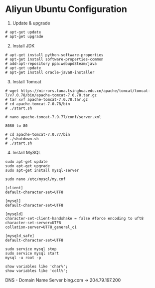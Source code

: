 # Aliyun Ubuntu Configuration

1. Update & upgrade
```
# apt-get update
# apt-get upgrade
```   

2. Install JDK
```shell
# apt-get install python-software-properties
# apt-get install software-properties-common
# add-apt-repository ppa:webupd8team/java
# apt-get update
# apt-get install oracle-java8-installer
```

3. Install Tomcat
```shell
# wget https://mirrors.tuna.tsinghua.edu.cn/apache/tomcat/tomcat-7/v7.0.78/bin/apache-tomcat-7.0.78.tar.gz
# tar xvf apache-tomcat-7.0.78.tar.gz
# cd apache-tomcat-7.0.78/bin
# ./start.sh
```

```shell
# nano apache-tomcat-7.9.77/conf/server.xml
```

```text
8080 to 80
```

```shell
# cd apache-tomcat-7.0.77/bin
# ./shutdown.sh
# ./start.sh
```

4. Install MySQL

```shell
sudo apt-get update
sudo apt-get upgrade
sudo apt-get install mysql-server
```

```shell
sudo nano /etc/mysql/my.cnf
```
```text
[client]
default-character-set=UTF8

[mysql]
default-character-set=UTF8

[mysqld]
character-set-client-handshake = false #force encoding to uft8
character-set-server=UTF8
collation-server=UTF8_general_ci

[mysqld_safe]
default-character-set=UTF8
```
```shell
sudo service mysql stop
sudo service mysql start
mysql -u root -p

show variables like 'char%';
show variables like 'coll%';
```

DNS - Domain Name Server
bing.com -> 204.79.197.200